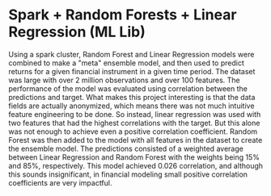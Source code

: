# Spark + Random Forests + Linear Regression (ML Lib)

Using a spark cluster, Random Forest and Linear Regression  models were combined to make
a "meta" ensemble model, and then used to predict returns for a given financial instrument in
a given time period. The dataset was large with over 2 million observations and over 100 features.
The performance of the model was evaluated using correlation between the predictions and target.
What makes this project interesting is that the data fields are actually anonymized,
which means there was not much intuitive feature engineering to be done. So instead,
linear regression was used with two features that had the highest correlations
with the target. But this alone was not enough to achieve even a positive correlation coefficient.
Random Forest was then added to the model with all features in the dataset to create
the ensemble model. The predictions consisted of a weighted average between
Linear Regression and Random Forest with the weights being 15% and 85%, respectively. This model
achieved 0.026 correlation, and although this sounds insignificant, in financial
modeling small positive correlation coefficients are very impactful.
